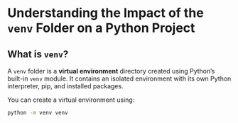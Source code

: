# Understanding the Impact of the `venv` Folder on a Python Project

## What is `venv`?

A `venv` folder is a **virtual environment** directory created using Python’s built-in `venv` module. It contains an isolated environment with its own Python interpreter, pip, and installed packages.

You can create a virtual environment using:
```bash
python -m venv venv
